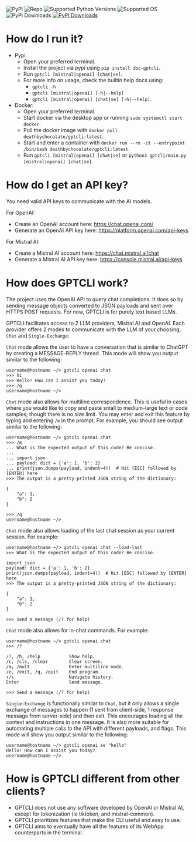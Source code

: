 ![PyPI](https://img.shields.io/pypi/v/dbc-gptcli?label=PyPI%20version)
![Repo](https://img.shields.io/github/v/tag/deathbychocolate/gptcli?label=Repo%20version)
![Supported Python Versions](https://img.shields.io/pypi/pyversions/dbc-gptcli)
![Supported OS](https://img.shields.io/badge/Supported%20OS-Linux%20%7C%20MacOS%20-blueviolet)
![PyPI Downloads](https://img.shields.io/pypi/dm/dbc-gptcli)
[![PyPI Downloads](https://static.pepy.tech/personalized-badge/dbc-gptcli?period=total&units=international_system&left_color=grey&right_color=green&left_text=downloads)](https://pepy.tech/projects/dbc-gptcli)

# How do I run it?
- Pypi:
    - Open your preferred terminal.
    - Install the project via pypi using `pip install dbc-gptcli`.
    - Run `gptcli [mistral|openai] [chat|se]`.
    - For more info on usage, check the builtin help docs using:
      - `gptcli -h`
      - `gptcli [mistral|openai] [-h|--help]`
      - `gptcli [mistral|openai] [chat|se] [-h|--help]`.
- Docker:
    - Open your preferred terminal.
    - Start docker via the desktop app or running `sudo systemctl start docker`.
    - Pull the docker image with `docker pull deathbychocolate/gptcli:latest`.
    - Start and enter a container with `docker run --rm -it --entrypoint /bin/bash deathbychocolate/gptcli:latest`.
    - Run `gptcli [mistral|openai] [chat|se]` or `python3 gptcli/main.py [mistral|openai] [chat|se]`.

# How do I get an API key?
You need valid API keys to communicate with the AI models.

For OpenAI:
- Create an OpenAI account here: https://chat.openai.com/
- Generate an OpenAI API key here: https://platform.openai.com/api-keys

For Mistral AI:
- Create a Mistral AI account here: https://chat.mistral.ai/chat
- Generate a Mistral AI API key here: https://console.mistral.ai/api-keys

# How does GPTCLI work?
The project uses the OpenAI API to query chat completions. It does so by sending message objects converted to JSON payloads and sent over HTTPS POST requests. For now, GPTCLI is for purely text based LLMs.

GPTCLI facilitates access to 2 LLM providers, Mistral AI and OpenAI. Each provider offers 2 modes to communicate with the LLM of your choosing, `Chat` and `Single-Exchange`:

`Chat` mode allows the user to have a conversation that is similar to ChatGPT by creating a MESSAGE-REPLY thread. This mode will show you output similar to the following:
```text
username@hostname ~/> gptcli openai chat
>>> hi
>>> Hello! How can I assist you today?
>>> /q
username@hostname ~/>
```

`Chat` mode also allows for multiline correspondence. This is useful in cases where you would like to copy and paste small to medium-large text or code samples; though there is no size limit. You may enter and exit this feature by typing and entering `/m` in the prompt. For example, you should see output similar to the following:
```text
username@hostname ~/> gptcli openai chat
>>> /m
... What is the expected output of this code? Be concise.
...
... import json
... payload: dict = {'a': 1, 'b': 2}
... print(json.dumps(payload, indent=4))  # Hit [ESC] followed by [ENTER] here
>>> The output is a pretty-printed JSON string of the dictionary:

{
    "a": 1,
    "b": 2
}

>>> /q
username@hostname ~/>
```

`Chat` mode also allows loading of the last chat session as your current session. For example:
```text
username@hostname ~/> gptcli openai chat --load-last
>>> What is the expected output of this code? Be concise.

import json
payload: dict = {'a': 1, 'b': 2}
print(json.dumps(payload, indent=4))  # Hit [ESC] followed by [ENTER] here
>>> The output is a pretty-printed JSON string of the dictionary:

{
    "a": 1,
    "b": 2
}

>>> Send a message (/? for help)
```

`Chat` mode also allows for in-chat commands. For example:
```text
username@hostname ~/> gptcli openai chat
>>> /?

/?, /h, /help           Show help.
/c, /cls, /clear        Clear screen.
/m, /mult               Enter multiline mode.
/e, /exit, /q, /quit    End program.
↑/↓                     Navigate history.
Enter                   Send message.

>>> Send a message (/? for help)
```

`Single-Exchange` is functionally similar to `Chat`, but it only allows a single exchange of messages to happen (1 sent from client-side, 1 response message from server-side) and then exit. This encourages loading all the context and instructions in one message. It is also more suitable for automating multiple calls to the API with different payloads, and flags. This mode will show you output similar to the following:
```text
username@hostname ~/> gptcli openai se "hello"
Hello! How can I assist you today?
username@hostname ~/>
```

# How is GPTCLI different from other clients?
- GPTCLI does not use any software developed by OpenAI or Mistral AI, except for tokenization (ie tiktoken, and mistral-common).
- GPTCLI prioritizes features that make the CLI useful and easy to use.
- GPTCLI aims to eventually have all the features of its WebApp counterparts in the terminal.
